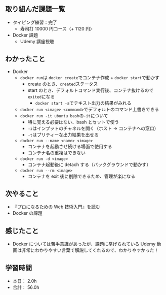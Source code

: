 ## 取り組んだ課題一覧

- タイピング練習：完了
  - 寿司打 10000 円コース（+ 1120 円）
- Docker 課題
  - Udemy 講座視聴

## わかったこと

- Docker
  - `docker run`は `docker create`でコンテナ作成 + `docker start`で動かす
    - create のとき、`created`ステータス
    - start のとき、デフォルトコマンド実行後、コンテナ抜けるので`exited`になる
      - `docker start -a`でテキスト出力の結果がみれる
  - `docker run <image> <command>`でデフォルトのコマンド上書きできる
  - `docker run -it ubuntu bash`の`-it`について
    - 特に覚える必要はない、bash とセットで使う
    - `-i`はインプットのチャネルを開く（ホスト → コンテナへの窓口）
    - `-t`はプリティーな出力結果を出せる
  - `docker run --name <name> <image>`
    - コンテナを起動させ続ける場面で使用する
    - コンテナ名の重複はできない
  - `docker run -d <image>`
    - コンテナ起動後に detach する（バックグラウンドで動かす）
  - `docker run --rm <image>`
    - コンテナを exit 後に削除できるため、管理が楽になる

## 次やること

- 『プロになるための Web 技術入門』を読む
- Docker の課題

## 感じたこと

- Docker については苦手意識があったが、課題に挙げられている Udemy 動画は非常にわかりやすい言葉で解説してくれるので、わかりやすかった！

## 学習時間

- 本日： 2.0h
- 合計： 56.0h
